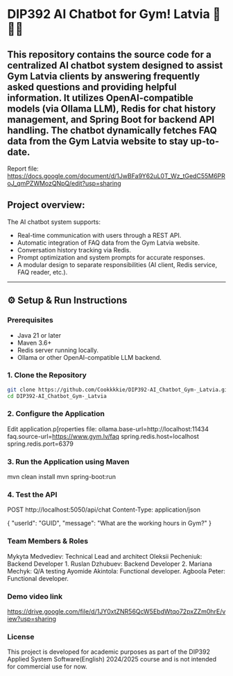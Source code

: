# DIP392 AI Chatbot for Gym! Latvia 🧠🏋️‍♀️
This repository contains the source code for a centralized AI chatbot system designed to assist Gym Latvia clients by answering frequently asked questions and providing helpful information. It utilizes OpenAI-compatible models (via Ollama LLM), Redis for chat history management, and Spring Boot for backend API handling. The chatbot dynamically fetches FAQ data from the Gym Latvia website to stay up-to-date.
---
Report file:
https://docs.google.com/document/d/1JwBFa9Y62uL0T_Wz_tGedC55M6PRoJ_qmPZWMozQNpQ/edit?usp=sharing

## Project overview:
The AI chatbot system supports:
- Real-time communication with users through a REST API.
- Automatic integration of FAQ data from the Gym Latvia website.
- Conversation history tracking via Redis.
- Prompt optimization and system prompts for accurate responses.
- A modular design to separate responsibilities (AI client, Redis service, FAQ reader, etc.).
---

## ⚙️ Setup & Run Instructions
### Prerequisites
- Java 21 or later
- Maven 3.6+
- Redis server running locally.
- Ollama or other OpenAI-compatible LLM backend.

### 1. Clone the Repository

```bash
git clone https://github.com/Cookkkkie/DIP392-AI_Chatbot_Gym-_Latvia.git
cd DIP392-AI_Chatbot_Gym-_Latvia
```
### 2. Configure the Application
Edit application.p[roperties file:
ollama.base-url=http://localhost:11434
faq.source-url=https://www.gym.lv/faq
spring.redis.host=localhost
spring.redis.port=6379
### 3. Run the Application using Maven
mvn clean install
mvn spring-boot:run
### 4. Test the API
  POST http://localhost:5050/api/chat
  Content-Type: application/json
  
  {
    "userId": "GUID",
    "message": "What are the working hours in Gym?"
  }

### Team Members & Roles
Mykyta Medvediev: Technical Lead and architect
Oleksii Pecheniuk: Backend Developer 1.
Ruslan Dzhubuev: Backend Developer 2.
Mariana Mechyk: Q/A testing
Ayomide Akintola: Functional developer. 
Agboola Peter: Functional developer. 

### Demo video link
https://drive.google.com/file/d/1JY0xtZNR56QcW5EbdWtqo72pxZZm0hrE/view?usp=sharing
### License
This project is developed for academic purposes as part of the DIP392 Applied System Software(English) 2024/2025 course and is not intended for commercial use for now.
